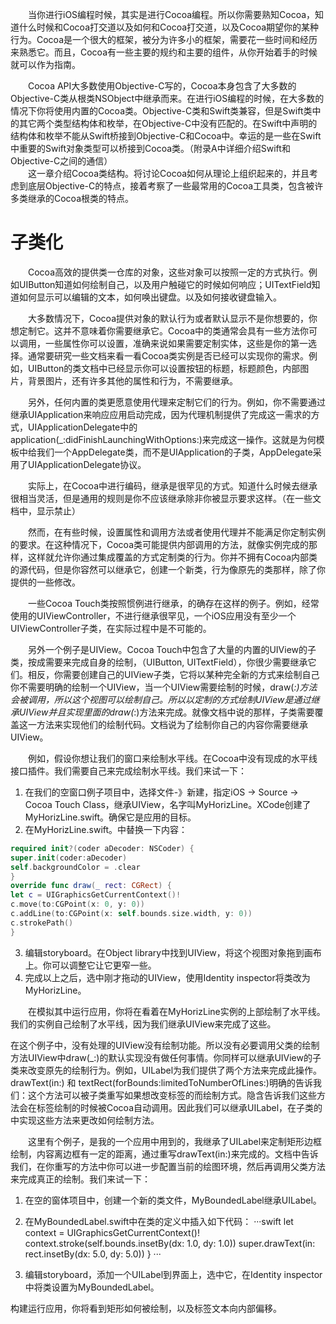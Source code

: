 　　当你进行iOS编程时候，其实是进行Cocoa编程。所以你需要熟知Cocoa，知道什么时候和Cocoa打交道以及如何和Cocoa打交道，以及Cocoa期望你的某种行为。Cocoa是一个很大的框架，被分为许多小的框架，需要花一些时间和经历来熟悉它。而且，Cocoa有一些主要的规约和主要的组件，从你开始着手的时候就可以作为指南。　　　　

　　Cocoa API大多数使用Objective-C写的，Cocoa本身包含了大多数的Objective-C类从根类NSObject中继承而来。在进行iOS编程的时候，在大多数的情况下你将使用内置的Cocoa类。Objective-C类和Swift类兼容，但是Swift类中的其它两个类型结构体和枚举，在Objective-C中没有匹配的。在Swift中声明的结构体和枚举不能从Swift桥接到Objective-C和Cocoa中。幸运的是一些在Swift中重要的Swift对象类型可以桥接到Cocoa类。（附录A中详细介绍Swift和Objective-C之间的通信）  
　　这一章介绍Cocoa类结构。将讨论Cocoa如何从理论上组织起来的，并且考虑到底层Objective-C的特点，接着考察了一些最常用的Cocoa工具类，包含被许多类继承的Cocoa根类的特点。
# 子类化 #
　　Cocoa高效的提供类一仓库的对象，这些对象可以按照一定的方式执行。例如UIButton知道如何绘制自己，以及用户触碰它的时候如何响应；UITextField知道如何显示可以编辑的文本，如何唤出键盘。以及如何接收键盘输入。
　　

　　大多数情况下，Cocoa提供对象的默认行为或者默认显示不是你想要的，你想定制它。这并不意味着你需要继承它。Cocoa中的类通常会具有一些方法你可以调用，一些属性你可以设置，准确来说如果需要定制实体，这些是你的第一选择。通常要研究一些文档来看一看Cocoa类实例是否已经可以实现你的需求。例如，UIButton的类文档中已经显示你可以设置按钮的标题，标题颜色，内部图片，背景图片，还有许多其他的属性和行为，不需要继承。  

  　　另外，任何内置的类更愿意使用代理来定制它们的行为。例如，你不需要通过继承UIApplication来响应应用启动完成，因为代理机制提供了完成这一需求的方式，UIApplicationDelegate中的application(_:didFinishLaunchingWithOptions:)来完成这一操作。这就是为何模板中给我们一个AppDelegate类，而不是UIApplication的子类，AppDelegate采用了UIApplicationDelegate协议。  

　　实际上，在Cocoa中进行编码，继承是很罕见的方式。知道什么时候去继承很相当灵活，但是通用的规则是你不应该继承除非你被显示要求这样。（在一些文档中，显示禁止） 


　　然而，在有些时候，设置属性和调用方法或者使用代理并不能满足你定制实例的要求。在这种情况下，Cocoa类可能提供内部调用的方法，就像实例完成的那样，这样就允许你通过集成覆盖的方式定制类的行为。你并不拥有Cocoa内部类的源代码，但是你容然可以继承它，创建一个新类，行为像原先的类那样，除了你提供的一些修改。  


　　一些Cocoa Touch类按照惯例进行继承，的确存在这样的例子。例如，经常使用的UIViewController，不进行继承很罕见，一个iOS应用没有至少一个UIViewController子类，在实际过程中是不可能的。  


　　另外一个例子是UIView。Cocoa Touch中包含了大量的内置的UIView的子类，按成需要来完成自身的绘制，（UIButton, UITextField），你很少需要继承它们。相反，你需要创建自己的UIView子类，它将以某种完全新的方式来绘制自己你不需要明确的绘制一个UIView，当一个UIView需要绘制的时候，draw(_:)方法会被调用，所以这个视图可以绘制自己。所以以定制的方式绘制UIView是通过继承UIView并且实现里面的draw(_:)方法来完成。就像文档中说的那样，子类需要覆盖这一方法来实现他们的绘制代码。文档说为了绘制你自己的内容你需要继承UIView。  

　　例如，假设你想让我们的窗口来绘制水平线。在Cocoa中没有现成的水平线接口插件。我们需要自己来完成绘制水平线。我们来试一下：  

1. 在我们的空窗口例子项目中，选择文件-》新建，指定iOS → Source → Cocoa Touch Class，继承UIView，名字叫MyHorizLine。XCode创建了MyHorizLine.swift。确保它是应用的目标。
2. 在MyHorizLine.swift。中替换一下内容：
```swift
required init?(coder aDecoder: NSCoder) {
super.init(coder:aDecoder)
self.backgroundColor = .clear
}
override func draw(_ rect: CGRect) {
let c = UIGraphicsGetCurrentContext()!
c.move(to:CGPoint(x: 0, y: 0))
c.addLine(to:CGPoint(x: self.bounds.size.width, y: 0))
c.strokePath()
} 
```
3. 编辑storyboard。在Object library中找到UIView，将这个视图对象拖到画布上。你可以调整它让它更窄一些。
4. 完成以上之后，选中刚才拖动的UIView，使用Identity inspector将类改为MyHorizLine。

　　在模拟其中运行应用，你将在看着在MyHorizLine实例的上部绘制了水平线。我们的实例自己绘制了水平线，因为我们继承UIView来完成了这些。

在这个例子中，没有处理的UIView没有绘制功能。所以没有必要调用父类的绘制方法UIView中draw(_:)的默认实现没有做任何事情。你同样可以继承UIView的子类来改变原先的绘制行为。例如，UILabel为我们提供了两个方法来完成此操作。drawText(in:) 和 textRect(forBounds:limitedToNumberOfLines:)明确的告诉我们：这个方法可以被子类重写如果想改变标签的而绘制方式。隐含告诉我们这些方法会在标签绘制的时候被Cocoa自动调用。因此我们可以继承UILabel，在子类的中实现这些方法来更改如何绘制方法。

　　这里有个例子，是我的一个应用中用到的，我继承了UILabel来定制矩形边框绘制，内容离边框有一定的距离，通过重写drawText(in:)来完成的。文档中告诉我们，在你重写的方法中你可以进一步配置当前的绘图环境，然后再调用父类方法来完成真正的绘制。我们来试一下：  

1. 在空的窗体项目中，创建一个新的类文件，MyBoundedLabel继承UILabel。
2. 在MyBoundedLabel.swift中在类的定义中插入如下代码：
···swift
let context = UIGraphicsGetCurrentContext()!
context.stroke(self.bounds.insetBy(dx: 1.0, dy: 1.0))
super.drawText(in: rect.insetBy(dx: 5.0, dy: 5.0))
}
···

3. 编辑storyboard，添加一个UILabel到界面上，选中它，在Identity inspector中将类设置为MyBoundedLabel。

构建运行应用，你将看到矩形如何被绘制，以及标签文本向内部偏移。